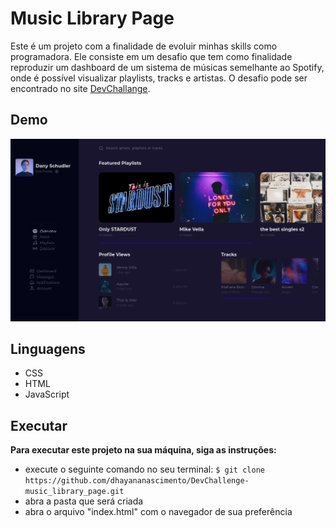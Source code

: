 # Music Library Page
Este é um projeto com a finalidade de evoluir minhas skills como programadora. Ele consiste em um desafio 
que tem como finalidade reproduzir um dashboard de um sistema de músicas semelhante ao Spotify, onde é possível visualizar playlists, tracks e artistas.
O desafio pode ser encontrado no site 
[DevChallange](https://www.devchallenge.com.br/detail/5eeed967c2cfb17d361a5a60).

## Demo
<img src="./assets/music-library-page.gif" alt= "imagem music library page">     

## Linguagens
* CSS
* HTML
* JavaScript

## Executar
**Para executar este projeto na sua máquina, siga as instruções:**
* execute o seguinte comando no seu terminal:
`$ git clone https://github.com/dhayananascimento/DevChallenge-music_library_page.git`
* abra a pasta que será  criada
* abra o arquivo "index.html" com o navegador de sua preferência
